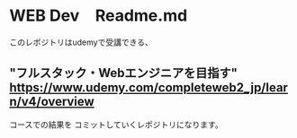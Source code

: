 # WEB Dev　Readme.md
このレポジトリはudemyで受講できる、  
## "フルスタック・Webエンジニアを目指す"  <br>https://www.udemy.com/completeweb2_jp/learn/v4/overview
コースでの結果を コミットしていくレポジトリになります。    
